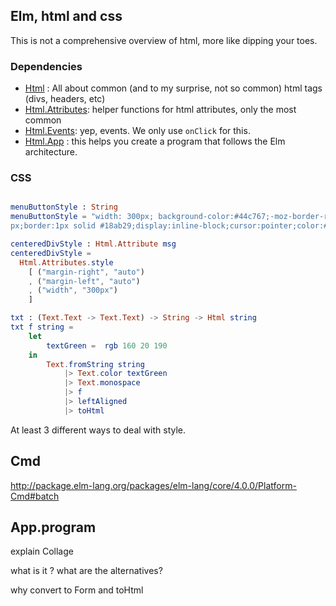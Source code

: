 ## Elm, html and css


This is not a comprehensive overview of html, more like dipping your toes. 

### Dependencies

* [Html](http://package.elm-lang.org/packages/elm-lang/html/1.0.0/Html) : All about common (and to my surprise, not so common) html tags (divs, headers, etc)
* [Html.Attributes](http://package.elm-lang.org/packages/elm-lang/html/1.0.0/Html-Attributes): helper functions for html attributes, only the most common
* [Html.Events](http://package.elm-lang.org/packages/elm-lang/html/1.0.0/Html-Events): yep, events. We only use `onClick` for this.
* [Html.App](http://package.elm-lang.org/packages/elm-lang/html/1.0.0/Html-App) : this helps you create a program that follows the Elm architecture.


### CSS

```elm

menuButtonStyle : String
menuButtonStyle = "width: 300px; background-color:#44c767;-moz-border-radius:28px;-webkit-border-radius:28px;border-radius:28\
px;border:1px solid #18ab29;display:inline-block;cursor:pointer;color:#ffffff;font-family:Arial;font-size:17px;font-weight:bold;font-style:italic;padding:16px 31px;text-decoration:none;text-shadow:0px 1px 0px #2f6627"

centeredDivStyle : Html.Attribute msg
centeredDivStyle =
  Html.Attributes.style
    [ ("margin-right", "auto")
    , ("margin-left", "auto")
    , ("width", "300px")
    ]

txt : (Text.Text -> Text.Text) -> String -> Html string
txt f string =
    let 
        textGreen =  rgb 160 20 190
    in            
        Text.fromString string
            |> Text.color textGreen
            |> Text.monospace
            |> f
            |> leftAligned
            |> toHtml


```

At least 3 different ways to deal with style.


 ## Cmd

http://package.elm-lang.org/packages/elm-lang/core/4.0.0/Platform-Cmd#batch
## App.program


explain Collage

what is it ? what are the alternatives?

why convert to Form and toHtml
